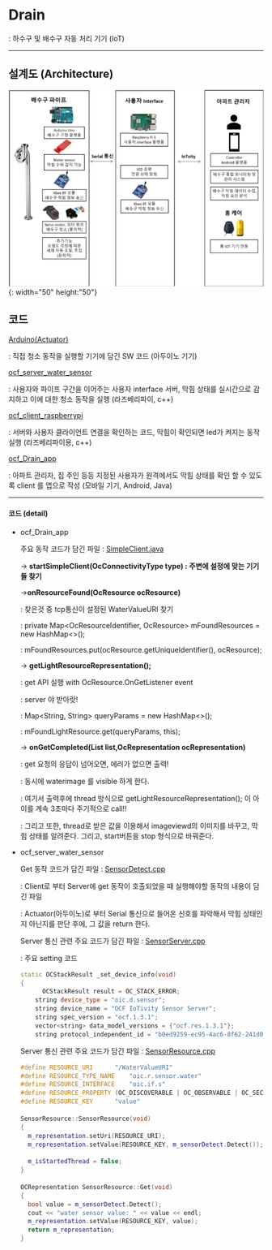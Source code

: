 # Drain

: 하수구 및 배수구 자동 처리 기기 (IoT)

---

## 설계도 (Architecture)

![architecture](./images/architecture.png){: width="50" height:"50"}



## 코드

[Arduino(Actuator)](./Arduino(Actuator))

 : 직접 청소 동작을 실행할 기기에 담긴 SW 코드 (아두이노 기기)

[ocf_server_water_sensor](./ocf_server_water_sensor)

: 사용자와 파이프 구간을 이어주는 사용자 interface 서버, 막힘 상태를 실시간으로 감지하고 이에 대한 청소 동작을 실행 (라즈베리파이, c++)

[ocf_client_raspberrypi](./ocf_client_raspberrypi)

: 서버와 사용자 클라이언트 연결을 확인하는 코드, 막힘이 확인되면 led가 켜지는 동작 실행 (라즈베리파이용, c++)

[ocf_Drain_app](./ocf_Drain_app)

: 아파트 관리자, 집 주인 등등 지정된 사용자가 원격에서도 막힘 상태를 확인 할 수 있도록 client 를 앱으로 작성 (모바일 기기, Android, Java)

---

#### 코드 (detail)

* ocf_Drain_app

  주요 동작 코드가 담긴 파일 : [SimpleClient.java](./ocf_Drain_app/D2DClient/src/main/java/com/ocfk/d2d/simpleserver/SimpleClient.java)

  -> **startSimpleClient(OcConnectivityType type) : 주변에 설정에 맞는 기기들 찾기**

  ->**onResourceFound(OcResource ocResource)**

  : 찾은것 중 tcp통신이 설정된 WaterValueURI 찾기

  : private Map<OcResourceIdentifier, OcResource> mFoundResources = new HashMap<>();

  : mFoundResources.put(ocResource.getUniqueIdentifier(), ocResource);

   -> **getLightResourceRepresentation();** 

  : get API 실행 with OcResource.OnGetListener event

  : server 야 받아랏!

  : Map<String, String> queryParams = new HashMap<>();

  :  mFoundLightResource.get(queryParams, this);

  -> **onGetCompleted(List<OcHeaderOption> list,OcRepresentation ocRepresentation)**

  : get 요청의 응답이 넘어오면, 에러가 없으면 출력!

  : 동시에 waterimage 를 visible 하게 한다.

  : 여기서 출력후에 thread 방식으로 getLightResourceRepresentation(); 이 아이를 계속 3초마다 주기적으로 call!!

  : 그리고 또한, thread로 받은 값을 이용해서 imageviewd의 이미지를 바꾸고, 막힘 상태를 알려준다. 그리고, start버튼을 stop 형식으로 바꿔준다.

  

* ocf_server_water_sensor

  Get 동작 코드가 담긴 파일 : [SensorDetect.cpp](./ocf_server_water_sensor/SensorDetect.cpp)

  : Client로 부터 Server에 get 동작이 호출되었을 때 실행해야할 동작의 내용이 담긴 파일

  : Actuator(아두이노)로 부터 Serial 통신으로 들어온 신호를 파악해서 막힘 상태인지 아닌지를 판단 후에, 그 값을 return 한다.

  Server 통신 관련 주요 코드가 담긴 파일 : [SensorServer.cpp](./ocf_server_water_sensor/SensorServer.cpp)

  : 주요 setting 코드  

  ```c++
  static OCStackResult _set_device_info(void)
  {
    	OCStackResult result = OC_STACK_ERROR;
      string device_type = "oic.d.sensor";
      string device_name = "OCF IoTivity Sensor Server";
      string spec_version = "ocf.1.3.1";
      vector<string> data_model_versions = {"ocf.res.1.3.1"};
      string protocol_independent_id = "b0ed9259-ec95-4ac6-8f62-241d0da02684";
  
  ```

  Server 통신 관련 주요 코드가 담긴 파일 : [SensorResource.cpp](./ocf_server_water_sensor/SensorResource.cpp)

  ```c++
  #define RESOURCE_URI		"/WaterValueURI"
  #define RESOURCE_TYPE_NAME	"oic.r.sensor.water"
  #define RESOURCE_INTERFACE	"oic.if.s"
  #define RESOURCE_PROPERTY	(OC_DISCOVERABLE | OC_OBSERVABLE | OC_SECURE)
  #define RESOURCE_KEY		"value"
  
  SensorResource::SensorResource(void)
  {
  	m_representation.setUri(RESOURCE_URI);
  	m_representation.setValue(RESOURCE_KEY, m_sensorDetect.Detect());
  
  	m_isStartedThread = false;
  }
  
  OCRepresentation SensorResource::Get(void)
  {
  	bool value = m_sensorDetect.Detect();
  	cout << "water sensor value: " << value << endl;	
  	m_representation.setValue(RESOURCE_KEY, value);
  	return m_representation;
  }
  ```

  

